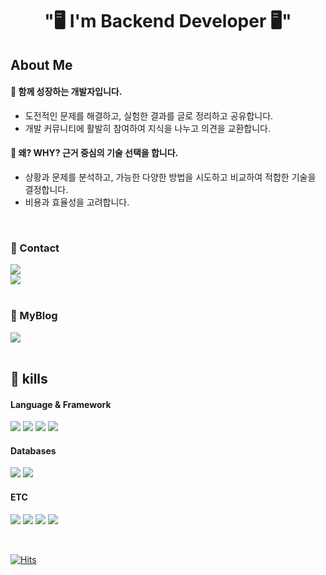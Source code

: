 
<h1 align="center"> "🖥️ I'm Backend Developer 🖥️" </h1>

## About Me


#### 🌱 함께 성장하는 개발자입니다.

- 도전적인 문제를 해결하고, 실험한 결과를 글로 정리하고 공유합니다.
- 개발 커뮤니티에 활발히 참여하여 지식을 나누고 의견을 교환합니다.

#### 🤔 왜? WHY? 근거 중심의 기술 선택을 합니다.

- 상황과 문제를 분석하고, 가능한 다양한 방법을 시도하고 비교하여 적합한 기술을 결정합니다.
- 비용과 효율성을 고려합니다.

<br>

### 🤝 Contact

<a href="mailto:hyeonyong737@gmail.com">
  <img  src="https://img.shields.io/badge/hyeonyong737@gmail.com-8B89CC?style=flat-square&logo=Gmail&logoColor=white"/>
</a>

<br>

<a href="https://honey-wisteria-a29.notion.site/4a6c51a21aab49b888fda4be9f1d9414">
  <img src="https://img.shields.io/badge/이력서-FFFFFF?style=flat-square&logo=Notion&logoColor=black"/>
</a>

<br>
<br>

### 📖 MyBlog

<a href="https://velog.io/@ddh963963" rel="nofollow">
  <img  src="https://img.shields.io/badge/myblog-20C997?style=flat-square&logo=Velog&logoColor=white"/>
</a>

<br>
<br>

## 🔧 kills

#### Language & Framework
<img src="https://img.shields.io/badge/Java-007396?style=flat-square&logo=Java&logoColor=white"/></a>
<img src="https://img.shields.io/badge/springboot-6DB33F?style=flat-square&logo=springboot&logoColor=white"/></a>
<img src="https://img.shields.io/badge/JPA-ED145B?style=flat-square&logo=JPA&logoColor=white"/></a>
<img src="https://img.shields.io/badge/Mybatis-003B57?style=flat-square&logo=Mybatis&logoColor=white"/></a>

#### Databases 

<img src="https://img.shields.io/badge/Mysql-4479A1?style=flat-square&logo=Mysql&logoColor=white"/></a>
<img src="https://img.shields.io/badge/Redis-DC382D?style=flat-square&logo=Redis&logoColor=white"/></a>


#### ETC
<img src="https://img.shields.io/badge/Jenkins-D24939?style=flat-square&logo=Jenkins&logoColor=white"/></a>
<img src="https://img.shields.io/badge/Docker-2496ED?style=flat-square&logo=Docker&logoColor=white"/></a>
<img src="https://img.shields.io/badge/Nginx-009639?style=flat-square&logo=Nginx&logoColor=white"/></a>
<img src="https://img.shields.io/badge/Git-F05032?style=flat-square&logo=Git&logoColor=white"/></a>

<br>


[![Hits](https://hits.seeyoufarm.com/api/count/incr/badge.svg?url=https%3A%2F%2Fgithub.com%2FHYK97%2Fhit-counter&count_bg=%236E91FF&title_bg=%236E91FF&icon=github.svg&icon_color=%23000000&title=hits&edge_flat=false)](https://hits.seeyoufarm.com)
